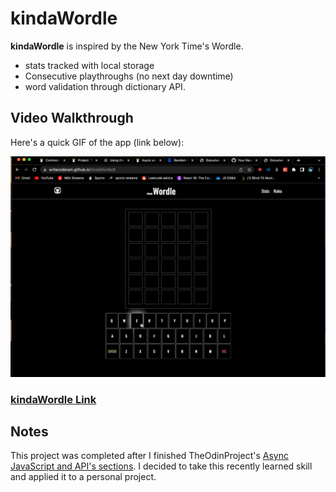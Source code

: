 # kindaWordle

**kindaWordle** is inspired by the New York Time's Wordle.
  - stats tracked with local storage
  - Consecutive playthroughs (no next day downtime) 
  - word validation through dictionary API. 

## Video Walkthrough

Here's a quick GIF of the app (link below):

![kindaWordle-demo](https://github.com/WriteCodeRAM/kindaWordle/blob/gh-pages/kindaWordle_gif.gif)

### [kindaWordle Link](https://writecoderam.github.io/kindaWordle/)

## Notes
This project was completed after I finished TheOdinProject's [Async JavaScript and API's sections](https://www.theodinproject.com/paths/full-stack-javascript/courses/javascript#asynchronous-javascript-and-apis). I decided to take this recently learned skill and applied it to a personal project.
